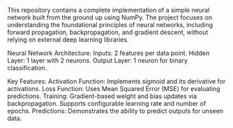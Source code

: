 This repository contains a complete implementation of a simple neural network built from the ground up using NumPy. The project focuses on understanding the foundational principles of neural networks, including forward propagation, backpropagation, and gradient descent, without relying on external deep learning libraries.

Neural Network Architecture:
Inputs: 2 features per data point.
Hidden Layer: 1 layer with 2 neurons.
Output Layer: 1 neuron for binary classification.

Key Features:
Activation Function: Implements sigmoid and its derivative for activations.
Loss Function: Uses Mean Squared Error (MSE) for evaluating predictions.
Training: Gradient-based weight and bias updates via backpropagation. Supports configurable learning rate and number of epochs.
Predictions: Demonstrates the ability to predict outputs for unseen data.
